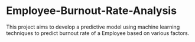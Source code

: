 # Employee-Burnout-Rate-Analysis
This project aims to develop a predictive model using machine learning techniques to predict burnout rate of a Employee based on various factors.

